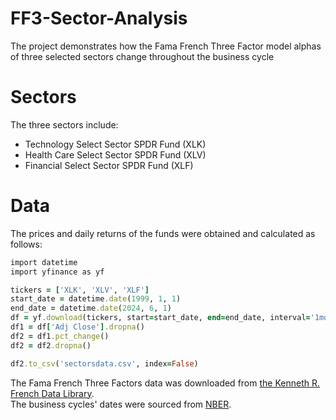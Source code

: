 # FF3-Sector-Analysis
The project demonstrates how the Fama French Three Factor model alphas of three selected sectors change throughout the business cycle

# Sectors #

The three sectors include:
* Technology Select Sector SPDR Fund (XLK)
* Health Care Select Sector SPDR Fund (XLV)
* Financial Select Sector SPDR Fund (XLF)

# Data #
The prices and daily returns of the funds were obtained and calculated as follows:
```ruby
import datetime
import yfinance as yf

tickers = ['XLK', 'XLV', 'XLF']
start_date = datetime.date(1999, 1, 1)
end_date = datetime.date(2024, 6, 1)
df = yf.download(tickers, start=start_date, end=end_date, interval='1mo')
df1 = df['Adj Close'].dropna()
df2 = df1.pct_change()
df2 = df2.dropna()

df2.to_csv('sectorsdata.csv', index=False)
```

The Fama French Three Factors data was downloaded from [the Kenneth R. French Data Library](https://mba.tuck.dartmouth.edu/pages/faculty/ken.french/data_library.html). <br>
The business cycles' dates were sourced from [NBER](https://www.nber.org/research/data/us-business-cycle-expansions-and-contractions).

[1]: https://mba.tuck.dartmouth.edu/pages/faculty/ken.french/data_library.html            "the Kenneth R. French Data Library"
[2]: https://www.nber.org/research/data/us-business-cycle-expansions-and-contractions            "NBER"

